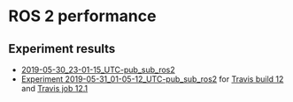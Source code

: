 # ROS 2 performance

## Experiment results

- [2019-05-30_23-01-15_UTC-pub_sub_ros2](results/2019-05-30_23-01-15_UTC-pub_sub_ros2)
- [Experiment 2019-05-31_01-05-12_UTC-pub_sub_ros2](results/2019-05-31_01-05-12_UTC-pub_sub_ros2) for [Travis build 12](https://travis-ci.org/juanrh/ros2-performance/builds/539485422) and [Travis job 12.1](https://travis-ci.org/juanrh/ros2-performance/jobs/539485423)
